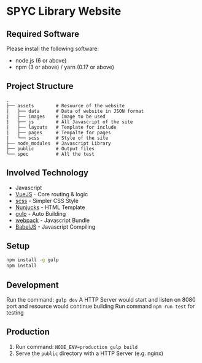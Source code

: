 # SPYC Library Website

## Required Software

Please install the following software:

- node.js (6 or above)
- npm (3 or above) / yarn (0.17 or above)

## Project Structure

    .
    ├── assets        # Resource of the website
    |   ├── data      # Data of website in JSON format
    |   ├── images    # Image to be used
    |   ├── js        # All Javascript of the site
    |   ├── layouts   # Template for include
    |   ├── pages     # Tempalte for pages
    |   └── scss      # Style of the site 
    ├── node_modules  # Javascript Library
    ├── public        # Output files
    └── spec          # All the test

## Involved Technology

- Javascript
- [VueJS](https://vuejs.org/) - Core routing & logic
- [scss](http://sass-lang.com/) - Simpler CSS Style
- [Nunjucks](https://mozilla.github.io/nunjucks/) - HTML Template
- [gulp](http://gulpjs.com/) - Auto Building
- [webpack](https://webpack.github.io/docs/) - Javascript Bundle
- [BabelJS](https://babeljs.io/) - Javascript Compiling

## Setup

```bash
npm install -g gulp
npm install
```

## Development

Run the command: `gulp dev`
A HTTP Server would start and listen on 8080 port and resource would continue building
Run command `npm run test` for testing

## Production

1. Run command: `NODE_ENV=production gulp build`
2. Serve the `public` directory with a HTTP Server (e.g. nginx)